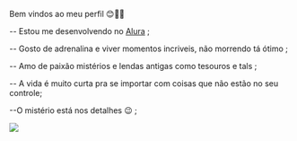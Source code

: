 Bem vindos ao meu perfil 😊🥀🤩

  -- Estou me desenvolvendo no    [Alura](https://tenor.com/9taZ.gif)  ;

-- Gosto de adrenalina e viver momentos incriveis, não morrendo tá ótimo ;

-- Amo de paixão mistérios e lendas antigas como tesouros e tals ;

-- A vida é muito curta pra se importar com coisas que não estão no seu controle; 

--O mistério está nos detalhes 😉 ;



![](https://tenor.com/9taZ.gif)

